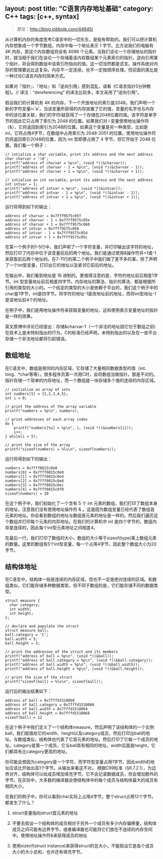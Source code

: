 layout: post
title: "C语言内存地址基础"
category: C++
tags: [c++, syntax]
---

> 原文：<http://blog.jobbole.com/44845/>

从计算机内存的角度思考C语言中的一切东东，是挺有帮助的。我们可以把计算机内存想象成一个字节数组，内存中每一个地址表示 1 字节。比方说我们的电脑有 4K 内存，那这个内存数组将会有 4096 个元素。当我们谈论一个存储地址的指针时，就当相于我们在谈论一个存储着该内存数组某个元素索引的指针。逆向引用某个指针，将会得到数组中该索引所指向的值。这一切当然都是谎言。操作系统对内存的管理要远比这复杂。内存不一定连续，也不一定按顺序处理。但前面的类比是一种讨论C语言内存的简单方式。

如果对『指针』、『地址』和『逆向引用』感到混乱，请看《C语言指针5分钟教程》。// 译注：“dereferencing” 的译法比较多，本文采用了“逆向引用”。 

假设我们的计算机有 4K 的内存，下一个开放地址的索引是2048。我们声明一个新的字符变量i='a'。当该变量所获得的内存放置了它的值，变量的名字也与内存中的该位置关联，我们的字符i就获得了一个存储在2048位置的值。该字符是单字节的因此它只占用了索引为 2048 的位置。如果我们对 i 变量使用地址操作符（&），它将返回到索引为2048的位置。如果这个变量是另一种类型，比如是 int，它将占用4字节，在数组中占用索引为 2048-2051 的位置。使用地址操作符仍将返回索引2048的位置，因为 int 型即便占用了 4 字节，但它开始于 2048 位置。我们看一个例子：

<!-- more -->

    // intialize a char variable, print its address and the next address
    char charvar = '\0';
    printf("address of charvar = %p\n", (void *)(&charvar));
    printf("address of charvar - 1 = %p\n", (void *)(&charvar - 1));
    printf("address of charvar + 1 = %p\n", (void *)(&charvar + 1));
     
    // intialize an int variable, print its address and the next address
    int intvar = 1;
    printf("address of intvar = %p\n", (void *)(&intvar));
    printf("address of intvar - 1 = %p\n", (void *)(&intvar - 1));
    printf("address of intvar + 1 = %p\n", (void *)(&intvar + 1));

运行将得到如下的输出：

    address of charvar = 0x7fff9575c05f
    address of charvar - 1 = 0x7fff9575c05e
    address of charvar + 1 = 0x7fff9575c060
    address of intvar = 0x7fff9575c058
    address of intvar - 1 = 0x7fff9575c054
    address of intvar + 1 = 0x7fff9575c05c
 

在第一个例子的1-5行中，我们声明了一个字符变量，并打印输出该字符的地址，然后打印了内存中位于该变量前后的两个地址。我们是通过使用&操作符并+1或-1来获取前后两个地址的。在7-11行的第二个例子中我们做了差不多的事，除了声明了一个int型变量，打印出它的地址以及紧邻它前后的地址。

在输出中，我们看到地址是 16 进制的。更值得注意的是，字符的地址前后相差1字节。int 型变量地址前后相差四字节。内存地址的算法、指针的算法、都是根据所引用的类型的大小的。一个给定的类型的大小是依赖于平台的，我们这个例子中的char是1字节，int是四字节。将字符的地址-1是改地址前的地址，而将int型地址-1是该地址前4个的地址。

在例子中，我们是用地址操作符来获取变量的地址，这和使用表示变量地址的指针是一样的效果。

英文原博中评论已经提出：存储&charvar-1（一个非法的地址因它位于数组之前)在技术上是未特别指出的行为。C的标准已经声明，未特别指出的以及在一些平台存储一个非法地址都将引起错误。

 

## 数组地址

在C语言中，数组是相邻的内存区域，它存储了大量相同数据类型的值（int、long、*char等等）。很多程序员第一次用C时，会将数组当做指针。那是不对的。指针存储一个简单的内存地址，而一个数组是一块存储多个值的连续的内存区域。

    // initialize an array of ints
    int numbers[5] = {1,2,3,4,5};
    int i = 0;
     
    // print the address of the array variable
    printf("numbers = %p\n", numbers);
     
    // print addresses of each array index
    do {
        printf("numbers[%u] = %p\n", i, (void *)(&numbers[i]));
        i++;
    } while(i < 5);
     
    // print the size of the array
    printf("sizeof(numbers) = %lu\n", sizeof(numbers));

运行将得到如下的输出：

    numbers = 0x7fff0815c0e0
    numbers[0] = 0x7fff0815c0e0
    numbers[1] = 0x7fff0815c0e4
    numbers[2] = 0x7fff0815c0e8
    numbers[3] = 0x7fff0815c0ec
    numbers[4] = 0x7fff0815c0f0
    sizeof(numbers) = 20

在这个例子中，我们初始化了一个含有 5 个 int 元素的数组，我们打印了数组本身的地址，注意我们没有使用地址操作符 & 。这是因为数组变量已经代表了数组首元素的地址。你会看到数组的地址与数组首元素的地址是一样的。然后我们遍历这个数组并打印每个元素的内存地址。在我们的计算机中 int 是四个字节的，数组内存是连续的，因此每个int型元素地址之间相差4。

在最后一行，我们打印了数组的大小，数组的大小等于sizeof(type)乘上数组元素的数量。这里的数组有5个int型变量，每一个占用4字节，因此整个数组大小为20字节。

## 结构体地址

在C语言中，结构体一般是连续的内存区域，但也不一定是绝对连续的区域。和数组类似，它们能存储多种数据类型，但不同于数组的是，它们能存储不同的数据类型。

    struct measure {
      char category;
      int width;
      int height;
    };
 
    // declare and populate the struct
    struct measure ball;
    ball.category = 'C';
    ball.width = 5;
    ball.height = 3;
 
    // print the addresses of the struct and its members
    printf("address of ball = %p\n", (void *)(&ball));
    printf("address of ball.category = %p\n", (void *)(&ball.category));
    printf("address of ball.width = %p\n", (void *)(&ball.width));
    printf("address of ball.height = %p\n", (void *)(&ball.height));
     
    // print the size of the struct
    printf("sizeof(ball) = %lu\n", sizeof(ball));

运行后的输出结果如下：

    address of ball = 0x7fffd1510060
    address of ball.category = 0x7fffd1510060
    address of ball.width = 0x7fffd1510064
    address of ball.height = 0x7fffd1510068
    sizeof(ball) = 12

在这个例子中我们定义了一个结构体measure，然后声明了该结构体的一个实例ball，我们赋值给它的width、height以及category成员，然后打印出ball的地址。与数组类似，结构体也代表了它首元素的地址。然后打印了它每一个成员的地址。category是第一个成员，它与ball具有相同的地址。width后面是height，它们都具有比category更高的地址。

你可能会想因为category是一个字符，而字符型变量占用1字节，因此width的地址应该比开始出高1个字节。从输出来看这不对。 根据C99标准（§6.7.2.1），为边界对齐，结构体可以给成员增加填充字节。它不会记录数据成员，但会增加额外的字节。在实际中，大多数的编译器会使结构体中的每个成员与结构体最大的成员有相同大小，

在我们的例子中，你可以看到char实际上占用4字节，整个struct占用12个字节。都发生了什么？

1. struct变量指向struct首元素的地址
2. 不要去假设一个结构体的成员相对于另外一个成员有多少内存偏移量，结构体成员之间可能有边界字节，或者编译器也可能将它们放在不连续的内存空间中。使用地址操作符&来获得成员的地址

3. 使用sizeof(struct instance)来获得struct的总大小，不能假设它是各个成员大小的大小总和，也许还有填充字节。